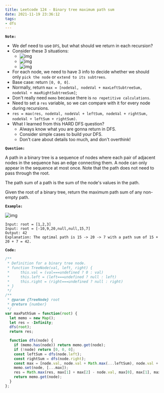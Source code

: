 ```yaml
---
title: Leetcode 124 - Binary tree maximum path sum
date: 2021-11-19 23:36:12
tags:
- dfs
---
```

**`Note:`**
- We def need to use `DFS`, but what should we return in each recursion?
- Consider these 3 situations:
  - ![img](https://i.imgur.com/mOXoILy.png)
  - ![img](https://i.imgur.com/pjUNEBk.png)
  - ![img](https://i.imgur.com/09PkfEr.png)
- For each node, we need to have 3 info to decide whether we should only `pick the node` or `extend to its subtrees`.
- Base case: return `[0, 0, 0]`.
- Normally, return `max = [nodeVal, nodeVal + maxLeftSubtreeSum, nodeVal + maxRightSubtreeSum]`;
- Don't really need `memo` because there is `no repetitive calculations`.
- Need to set a `res` variable, so we can compare with it for every node during recursions.
- `res = max(res, nodeVal, nodeVal + leftSum, nodeVal + rightSum, nodeVal + leftSum + rightSum)`.
- What I learned from this HARD DFS question?
  - Always know what you are gonna return in DFS.
  - Consider simple cases to build your DFS.
  - Don't care about details too much, and don't overthink!

**`Question:`**

A path in a binary tree is a sequence of nodes where each pair of adjacent nodes in the sequence has an edge connecting them. A node can only appear in the sequence at most once. Note that the path does not need to pass through the root.

The path sum of a path is the sum of the node's values in the path.

Given the root of a binary tree, return the maximum path sum of any non-empty path.

**`Example:`**

![img](https://assets.leetcode.com/uploads/2020/10/13/exx2.jpg)
```
Input: root = [1,2,3]
Input: root = [-10,9,20,null,null,15,7]
Output: 42
Explanation: The optimal path is 15 -> 20 -> 7 with a path sum of 15 + 20 + 7 = 42.
```

**`Code:`**
```javascript
/**
 * Definition for a binary tree node.
 * function TreeNode(val, left, right) {
 *     this.val = (val===undefined ? 0 : val)
 *     this.left = (left===undefined ? null : left)
 *     this.right = (right===undefined ? null : right)
 * }
 */
/**
 * @param {TreeNode} root
 * @return {number}
 */
var maxPathSum = function(root) {
  let memo = new Map();
  let res = -Infinity;
  dfs(root);
  return res;

  function dfs(node) {
    if (memo.has(node)) return memo.get(node);
    if (!node) return [0, 0, 0];
    const leftSum = dfs(node.left);
    const rightSum = dfs(node.right);
    const max = [node.val, node.val + Math.max(...leftSum), node.val + Math.max(...rightSum)];
    memo.set(node, [...max]);
    res = Math.max(res, max[1] + max[2] - node.val, max[0], max[1], max[2]);
    return memo.get(node);
  }
};
```